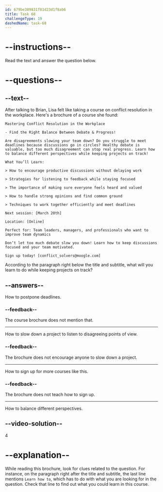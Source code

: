 ```yaml
---
id: 679be389831f81d23d1f8ab6
title: Task 68
challengeType: 19
dashedName: task-68
---
```


<!-- READING -->

# --instructions--

Read the text and answer the question below.

# --questions--

## --text--

After talking to Brian, Lisa felt like taking a course on conflict resolution in the workplace. Here's a brochure of a course she found:

`Mastering Conflict Resolution in the Workplace`

`- Find the Right Balance Between Debate & Progress!`

`Are disagreements slowing your team down? Do you struggle to meet deadlines because discussions go in circles? Healthy debate is valuable, but too much disagreement can stop real progress. Learn how to balance different perspectives while keeping projects on track!`

`What You’ll Learn:`

`> How to encourage productive discussions without delaying work`

`> Strategies for listening to feedback while staying focused`

`> The importance of making sure everyone feels heard and valued`

`> How to handle strong opinions and find common ground`

`> Techniques to work together efficiently and meet deadlines`

`Next session: [March 20th]`

`Location: [Online]`

`Perfect for: Team leaders, managers, and professionals who want to improve team dynamics`

`Don’t let too much debate slow you down! Learn how to keep discussions focused and your team motivated.`

`Sign up today! [conflict_solvers@moogle.com]`



According to the paragraph right below the title and subtitle, what will you learn to do while keeping projects on track?

## --answers--

How to postpone deadlines.

### --feedback--

The course brochure does not mention that.

---

How to slow down a project to listen to disagreeing points of view.

### --feedback--

The brochure does not encourage anyone to slow down a project.

---

How to sign up for more courses like this.

### --feedback--

The brochure does not teach how to sign up.

---

How to balance different perspectives.

## --video-solution--

4

# --explanation--

While reading this brochure, look for clues related to the question. For instance, on the paragraph right after the title and subtitle, the last line mentions `Learn how to`, which has to do with what you are looking for in the question. Check that line to find out what you could learn in this course.
